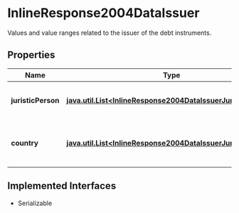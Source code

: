 

# InlineResponse2004DataIssuer

Values and value ranges related to the issuer of the debt instruments.

## Properties

Name | Type | Description | Notes
------------ | ------------- | ------------- | -------------
**juristicPerson** | [**java.util.List&lt;InlineResponse2004DataIssuerJuristicPerson&gt;**](InlineResponse2004DataIssuerJuristicPerson.md) | List of juristic persons in the role of an issuer. See endpoint &#x60;/debtInstrument/issuer/search&#x60; for possible values. |  [optional]
**country** | [**java.util.List&lt;InlineResponse2004DataIssuerJuristicPerson&gt;**](InlineResponse2004DataIssuerJuristicPerson.md) | List of countries where the issuers of the debt instruments are registered. See endpoint &#x60;/basic/region/country/list&#x60; for possible values. |  [optional]


## Implemented Interfaces

* Serializable


